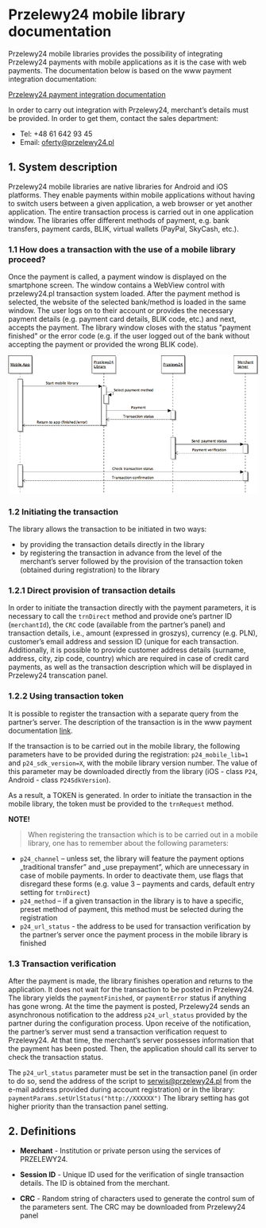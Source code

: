 # Przelewy24 mobile library documentation

Przelewy24 mobile libraries provides the possibility of integrating Przelewy24 payments with mobile applications as it is the case with web payments. The documentation below is based on the www payment integration documentation:

[Przelewy24 payment integration documentation](https://www.przelewy24.pl/storage/app/media/pobierz/Instalacja/przelewy24_dokumentacja_3.2.pdf)

In order to carry out integration with Przelewy24, merchant’s details must be provided. In order to get them, contact the sales department:
- Tel: +48 61 642 93 45
- Email: <oferty@przelewy24.pl>

## 1. System description

Przelewy24 mobile libraries are native libraries for Android and iOS platforms. They enable payments within mobile applications without having to switch users between a given application, a web browser or yet another application. The entire transaction process is carried out in one application window. The libraries offer different methods of payment, e.g. bank transfers, payment cards, BLIK, virtual wallets (PayPal, SkyCash, etc.).

### 1.1 How does a transaction with the use of a mobile library proceed?

Once the payment is called, a payment window is displayed on the smartphone screen. The window contains a WebView control with przelewy24.pl transaction system loaded. After the payment method is selected, the website of the selected bank/method is loaded in the same window. The user logs on to their account or provides the necessary payment details (e.g. payment card details, BLIK code, etc.) and next, accepts the payment. The library window closes with the status "payment finished" or the error code (e.g. if the user logged out of the bank without accepting the payment or provided the wrong BLIK code).

![](img/daigram1-eng.png)

### 1.2 Initiating the transaction

The library allows the transaction to be initiated in two ways:

- by providing the transaction details directly in the library
- by registering the transaction in advance from the level of the merchant’s server followed by the provision of the transaction token (obtained during registration) to the library

### 1.2.1 Direct provision of transaction details

In order to initiate the transaction directly with the payment parameters, it is necessary to call the `trnDirect` method and provide one’s partner ID (`merchantId`), the `CRC` code (available from the partner’s panel) and transaction details, i.e., amount (expressed in groszys), currency (e.g. PLN), customer’s email address and session ID (unique for each transaction. Additionally, it is possible to provide customer address details (surname, address, city, zip code, country) which are required in case of credit card payments, as well as the transaction description which will be displayed in Przelewy24 transcation panel.

### 1.2.2 Using transaction token

It is possible to register the transaction with a separate query from the partner’s server. The description of the transaction is in the www payment documentation [link](https://www.przelewy24.pl/storage/app/media/pobierz/Instalacja/przelewy24_dokumentacja_3.2.pdf).

If the transaction is to be carried out in the mobile library, the following parameters have to be provided during the registration: `p24_mobile_lib=1` and `p24_sdk_version=X`, with the mobile library version number. The value of this parameter may be downloaded directly from the library (iOS - class `P24`, Android - class `P24SdkVersion`).

As a result, a TOKEN is generated. In order to initiate the transaction in the mobile library, the token must be provided to the `trnRequest` method.

**NOTE!**

 > When registering the transaction which is to be carried out in a mobile library, one has to remember about the following parameters:
- `p24_channel` – unless set, the library will feature the payment options „traditional transfer” and „use prepayment”, which are unnecessary in case of mobile payments. In order to deactivate them, use flags that disregard these forms (e.g. value 3 – payments and cards, default entry setting for `trnDirect`)
- `p24_method` – if a given transaction in the library is to have a specific, preset method of payment, this method must be selected during the registration
- `p24_url_status` -  the address to be used for transaction verification by the partner’s server once the payment process in the mobile library is finished

### 1.3 Transaction verification

After the payment is made, the library finishes operation and returns to the application. It does not wait for the transaction to be posted in Przelewy24. The library yields the  `paymentFinished`, or `paymentError` status if anything has gone wrong. At the time the payment is posted, Przelewy24 sends an asynchronous notification to the address `p24_url_status` provided by the partner during the configuration process. Upon receive of the notification, the partner’s server must send a transaction verification request to Przelewy24. At that time, the merchant’s server possesses information that the payment has been posted. Then, the application should call its server to check the transaction status.   

The `p24_url_status` parameter must be set in the transaction panel (in order to do so, send the address of the script to  [serwis@przelewy24.pl](serwis@przelewy24.pl) from the e-mail address provided during account registration) or in the library:
`paymentParams.setUrlStatus("http://XXXXXX")`
The library setting has got higher priority than the transaction panel setting.

## 2. Definitions

- **Merchant** - Institution or private person using the services of PRZELEWY24.

- **Session ID** - Unique ID used for the verification of single transaction details. The ID is obtained from the merchant.

- **CRC** - Random string of characters used to generate the control sum of the parameters sent. The CRC may be downloaded from Przelewy24 panel
